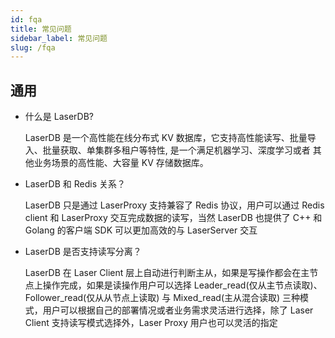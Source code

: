 ```yaml
---
id: fqa
title: 常见问题 
sidebar_label: 常见问题
slug: /fqa
---
```


通用
----

- 什么是 LaserDB?

    LaserDB 是一个高性能在线分布式 KV 数据库，它支持高性能读写、批量导入、批量获取、单集群多租户等特性, 是一个满足机器学习、深度学习或者
    其他业务场景的高性能、大容量 KV 存储数据库。
    
    
- LaserDB 和 Redis 关系？

    LaserDB 只是通过 LaserProxy 支持兼容了 Redis 协议，用户可以通过 Redis client 和 LaserProxy 交互完成数据的读写，当然 LaserDB 也提供了
    C++ 和 Golang 的客户端 SDK 可以更加高效的与 LaserServer 交互
    
- LaserDB 是否支持读写分离？

    LaserDB 在 Laser Client 层上自动进行判断主从，如果是写操作都会在主节点上操作完成，如果是读操作用户可以选择 Leader_read(仅从主节点读取)、Follower_read(仅从从节点上读取) 与 Mixed_read(主从混合读取)
    三种模式，用户可以根据自己的部署情况或者业务需求灵活进行选择，除了 Laser Client 支持读写模式选择外，Laser Proxy 用户也可以灵活的指定
